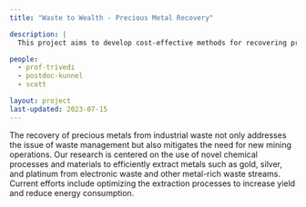 ```yaml
---
title: "Waste to Wealth - Precious Metal Recovery"

description: |
  This project aims to develop cost-effective methods for recovering precious metals from industrial waste, transforming waste materials into valuable resources. The focus is on enhancing the sustainability of mining and reducing the environmental footprint.

people:
  - prof-trivedi
  - postdoc-kunnel
  - scott

layout: project
last-updated: 2023-07-15
---
```


The recovery of precious metals from industrial waste not only addresses the issue of waste management but also mitigates the need for new mining operations. Our research is centered on the use of novel chemical processes and materials to efficiently extract metals such as gold, silver, and platinum from electronic waste and other metal-rich waste streams. Current efforts include optimizing the extraction processes to increase yield and reduce energy consumption.
